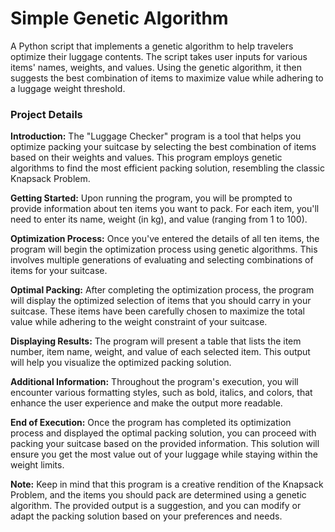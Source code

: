 # Simple Genetic Algorithm
A Python script that implements a genetic algorithm to help travelers optimize their luggage contents. The script takes user inputs for various items' names, weights, and values. Using the genetic algorithm, it then suggests the best combination of items to maximize value while adhering to a luggage weight threshold.

### Project Details

**Introduction:** The "Luggage Checker" program is a tool that helps you optimize packing your suitcase by selecting the best combination of items based on their weights and values. This program employs genetic algorithms to find the most efficient packing solution, resembling the classic Knapsack Problem.

**Getting Started:** Upon running the program, you will be prompted to provide information about ten items you want to pack. For each item, you'll need to enter its name, weight (in kg), and value (ranging from 1 to 100).

**Optimization Process:** Once you've entered the details of all ten items, the program will begin the optimization process using genetic algorithms. This involves multiple generations of evaluating and selecting combinations of items for your suitcase.

**Optimal Packing:** After completing the optimization process, the program will display the optimized selection of items that you should carry in your suitcase. These items have been carefully chosen to maximize the total value while adhering to the weight constraint of your suitcase.

**Displaying Results:** The program will present a table that lists the item number, item name, weight, and value of each selected item. This output will help you visualize the optimized packing solution.

**Additional Information:** Throughout the program's execution, you will encounter various formatting styles, such as bold, italics, and colors, that enhance the user experience and make the output more readable.

**End of Execution:** Once the program has completed its optimization process and displayed the optimal packing solution, you can proceed with packing your suitcase based on the provided information. This solution will ensure you get the most value out of your luggage while staying within the weight limits.

**Note:** Keep in mind that this program is a creative rendition of the Knapsack Problem, and the items you should pack are determined using a genetic algorithm. The provided output is a suggestion, and you can modify or adapt the packing solution based on your preferences and needs.

